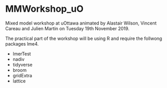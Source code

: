 # MMWorkshop_uO
Mixed model workshop at uOttawa animated by Alastair Wilson, Vincent Careau and Julien Martin on Tuesday 19th November 2019.

The practical part of the workshop will be using R and require the follwong packages lme4.

- lmerTest
- nadiv
- tidyverse
- broom
- gridExtra
- lattice
